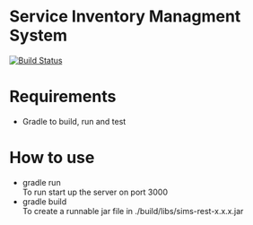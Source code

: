 # Service Inventory Managment System
[![Build Status](https://drone.faavne.no/api/badges/ServiceInventoryManagementSystem/inventory-management-system/status.svg)](https://drone.faavne.no/ServiceInventoryManagementSystem/inventory-management-system)



# Requirements
 - Gradle to build, run and test


# How to use
 - gradle run\
To run start up the server on port 3000
 - gradle build\
To create a runnable jar file in ./build/libs/sims-rest-x.x.x.jar

